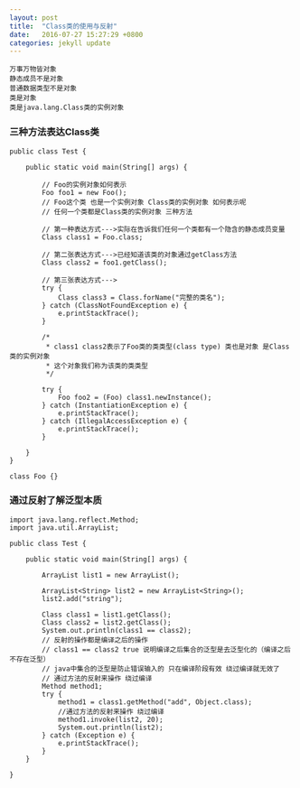 ```yaml
---
layout: post
title:  "Class类的使用与反射"
date:   2016-07-27 15:27:29 +0800
categories: jekyll update
---
```


	万事万物皆对象
	静态成员不是对象
	普通数据类型不是对象
	类是对象
	类是java.lang.Class类的实例对象

### 三种方法表达Class类 ###

	public class Test {
	
		public static void main(String[] args) {
	
			// Foo的实例对象如何表示
			Foo foo1 = new Foo();
			// Foo这个类 也是一个实例对象 Class类的实例对象 如何表示呢
			// 任何一个类都是Class类的实例对象 三种方法
	
			// 第一种表达方式--->实际在告诉我们任何一个类都有一个隐含的静态成员变量
			Class class1 = Foo.class;
	
			// 第二张表达方式--->已经知道该类的对象通过getClass方法
			Class class2 = foo1.getClass();
	
			// 第三张表达方式--->
			try {
				Class class3 = Class.forName("完整的类名");
			} catch (ClassNotFoundException e) {
				e.printStackTrace();
			}
	
			/*
			 * class1 class2表示了Foo类的类类型(class type) 类也是对象 是Class类的实例对象
			 * 这个对象我们称为该类的类类型
			 */
	
			try {
				Foo foo2 = (Foo) class1.newInstance();
			} catch (InstantiationException e) {
				e.printStackTrace();
			} catch (IllegalAccessException e) {
				e.printStackTrace();
			}
	
		}
	}
	
	class Foo {}


### 通过反射了解泛型本质 ###

	import java.lang.reflect.Method;
	import java.util.ArrayList;

	public class Test {
	
		public static void main(String[] args) {
	
			ArrayList list1 = new ArrayList();
	
			ArrayList<String> list2 = new ArrayList<String>();
			list2.add("string");
	
			Class class1 = list1.getClass();
			Class class2 = list2.getClass();
			System.out.println(class1 == class2);
			// 反射的操作都是编译之后的操作
			// class1 == class2 true 说明编译之后集合的泛型是去泛型化的（编译之后不存在泛型）
			// java中集合的泛型是防止错误输入的 只在编译阶段有效 绕过编译就无效了
			// 通过方法的反射来操作 绕过编译
			Method method1;
			try {
				method1 = class1.getMethod("add", Object.class);
				//通过方法的反射来操作 绕过编译
				method1.invoke(list2, 20);
				System.out.println(list2);
			} catch (Exception e) {
				e.printStackTrace();
			}
		}
	
	}
